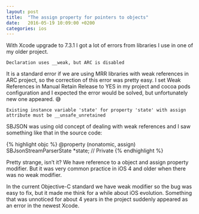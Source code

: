 ```yaml
---
layout: post
title:  "The assign property for pointers to objects"
date:   2016-05-19 10:09:00 +0200
categories: ios
---
```


With Xcode upgrade to 7.3.1 I got a lot of errors from libraries I use in one of my older project.

`Declaration uses __weak, but ARC is disabled`

It is a standard error if we are using MRR libraries with weak references in ARC project, so the correction of this error was pretty easy. I set Weak References in Manual Retain Release to YES in my project and cocoa pods configuration and I expected the error would be solved, but unfortunately new one appeared. 😅

`Existing instance variable 'state' for property 'state' with assign attribute must be __unsafe_unretained`

SBJSON was using old concept of dealing with weak references and I saw something like that in the source code:

{% highlight objc %}
@property (nonatomic, assign)  SBJsonStreamParserState *state; // Private
{% endhighlight %}

Pretty strange, isn’t it? We have reference to a object and assign property modifier. But it was very common practice in iOS 4 and older when there was no weak modifier.

In the current Objective-C standard we have weak modifier so the bug was easy to fix, but it made me think for a while about iOS evolution. Something that was unnoticed for about 4 years in the project suddenly appeared as an error in the newest Xcode.